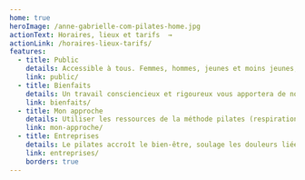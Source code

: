 ```yaml
---
home: true
heroImage: /anne-gabrielle-com-pilates-home.jpg
actionText: Horaires, lieux et tarifs  →
actionLink: /horaires-lieux-tarifs/
features:
  - title: Public
    details: Accessible à tous. Femmes, hommes, jeunes et moins jeunes, débutant ou sportif, peu importe votre condition physique, la méthode s'adapte à vous et vos besoins.
    link: public/
  - title: Bienfaits
    details: Un travail consciencieux et rigoureux vous apportera de nombreuses satisfactions. Un corps tonique, stable et souple, véritable allié au quotidien ou dans votre pratique sportive, un esprit calme et confiant.
    link: bienfaits/
  - title: Mon approche
    details: Utiliser les ressources de la méthode pilates (respiration, concentration, centrage, précision) pour vous aider à progresser en toute sécurité et avec bienveillance. Vous encourager dans l'effort pour un résultat gratifiant et motivant. Découvrir en vous-même une nouvelle source de vitalité.
    link: mon-approche/
  - title: Entreprises
    details: Le pilates accroît le bien-être, soulage les douleurs liées aux postures statiques prolongées, diminue le stress et augmente les capacités de concentration.
    link: entreprises/
    borders: true
---
```


